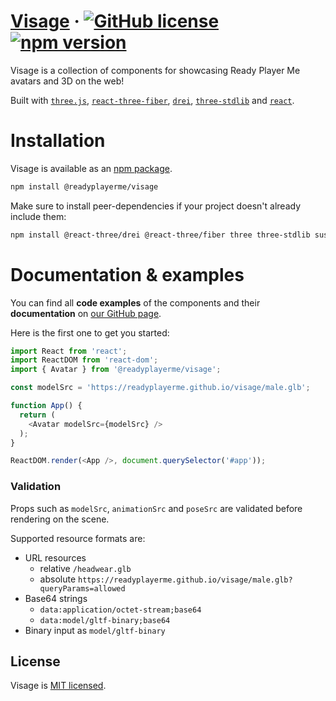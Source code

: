# [Visage](https://readyplayerme.github.io/visage/) &middot; [![GitHub license](https://img.shields.io/badge/license-MIT-blue.svg)](https://github.com/readyplayerme/visage/blob/main/LICENSE) [![npm version](https://img.shields.io/npm/v/@readyplayerme/visage)](https://www.npmjs.com/package/@readyplayerme/visage)
Visage is a collection of components for showcasing Ready Player Me avatars and 3D on the web!

Built with [`three.js`](https://github.com/mrdoob/three.js), [`react-three-fiber`](https://github.com/pmndrs/react-three-fiber), [`drei`](https://github.com/pmndrs/drei), [`three-stdlib`](https://github.com/pmndrs/three-stdlib) and [`react`](https://github.com/facebook/react/).

# Installation

Visage is available as an [npm package](https://www.npmjs.com/package/@readyplayerme/visage).
```sh
npm install @readyplayerme/visage
```

Make sure to install peer-dependencies if your project doesn't already include them:
```sh
npm install @react-three/drei @react-three/fiber three three-stdlib suspend-react @react-three/postprocessing postprocessing
```

# Documentation & examples

You can find all **code examples** of the components and their **documentation** on [our GitHub page](https://readyplayerme.github.io/visage/).

Here is the first one to get you started:
```typescript jsx
import React from 'react';
import ReactDOM from 'react-dom';
import { Avatar } from '@readyplayerme/visage';

const modelSrc = 'https://readyplayerme.github.io/visage/male.glb';

function App() {
  return (
    <Avatar modelSrc={modelSrc} />
  );
}

ReactDOM.render(<App />, document.querySelector('#app'));
```

### Validation
Props such as `modelSrc`, `animationSrc` and `poseSrc` are validated before rendering on the scene.

Supported resource formats are:
* URL resources
  * relative `/headwear.glb`
  * absolute `https://readyplayerme.github.io/visage/male.glb?queryParams=allowed`
* Base64 strings
  * `data:application/octet-stream;base64`
  * `data:model/gltf-binary;base64`
* Binary input as `model/gltf-binary`

## License

Visage is [MIT licensed](./LICENSE).
